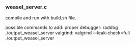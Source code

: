 ### weasel_server.c

compile and run with build.sh file. 

possible commands to add:
proper debugger: raddbg ./output_weasel_server
valgrind: valgrind --leak-check=full ./output_weasel_server